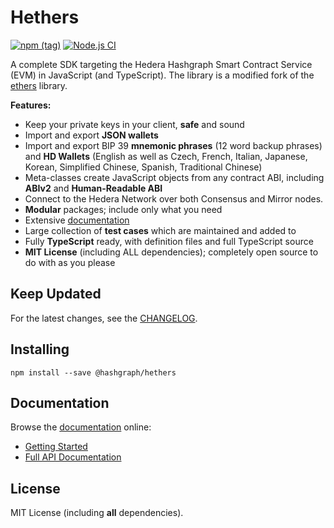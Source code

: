 Hethers
==================

[![npm (tag)](https://img.shields.io/npm/v/@hashgraph/hethers)](https://www.npmjs.com/package/@hashgraph/hethers)
[![Node.js CI](https://github.com/hashgraph/hethers.js/actions/workflows/nodejs.yml/badge.svg?branch=master)](https://github.com/hashgraph/hethers.js/actions/workflows/nodejs.yml)

A complete SDK targeting the Hedera Hashgraph Smart Contract Service (EVM) in JavaScript (and TypeScript).
The library is a modified fork of the [ethers](https://github.com/ethers-io/ethers.js) library.

**Features:**

- Keep your private keys in your client, **safe** and sound
- Import and export **JSON wallets**
- Import and export BIP 39 **mnemonic phrases** (12 word backup phrases) and **HD Wallets** (English as well as Czech, French, Italian, Japanese, Korean, Simplified Chinese, Spanish, Traditional Chinese)
- Meta-classes create JavaScript objects from any contract ABI, including **ABIv2** and **Human-Readable ABI**
- Connect to the Hedera Network over both Consensus and Mirror nodes.
- **Modular** packages; include only what you need
- Extensive [documentation](https://docs.hedera.com/hethers/)
- Large collection of **test cases** which are maintained and added to
- Fully **TypeScript** ready, with definition files and full TypeScript source
- **MIT License** (including ALL dependencies); completely open source to do with as you please

Keep Updated
------------

For the latest changes, see the [CHANGELOG](https://github.com/hashgraph/hethers.js/blob/master/CHANGELOG.md).

Installing
----------

```
npm install --save @hashgraph/hethers
```

Documentation
-------------

Browse the [documentation](https://docs.hethers.com/) online:

- [Getting Started](https://docs.hedera.com/hethers/getting-started)
- [Full API Documentation](https://docs.hedera.com/hethers/application-programming-interface)

License
-------

MIT License (including **all** dependencies).
